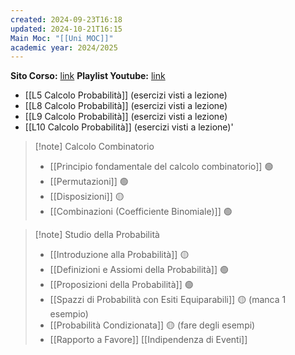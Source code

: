 ```yaml
---
created: 2024-09-23T16:18
updated: 2024-10-21T16:15
Main Moc: "[[Uni MOC]]"
academic year: 2024/2025
---
```

**Sito Corso:** [link](https://drive.google.com/drive/folders/1ger_KNOx4Uk9rszz_T9U1EYD20dfiVc6)
**Playlist Youtube:** [link](https://www.youtube.com/watch?v=Q8un3ma7UVw&list=PL056CC710F7E17321&index=2)

- [[L5 Calcolo Probabilità]] (esercizi visti a lezione)
- [[L8 Calcolo Probabilità]] (esercizi visti a lezione)
- [[L9 Calcolo Probabilità]] (esercizi visti a lezione)
- [[L10 Calcolo Probabilità]] (esercizi visti a lezione)'

>[!note] Calcolo Combinatorio
>- [[Principio fondamentale del calcolo combinatorio]] 🟢
>- [[Permutazioni]] 🟢
>- [[Disposizioni]] 🟡
>- [[Combinazioni (Coefficiente Binomiale)]] 🟢

>[!note] Studio della Probabilità
>- [[Introduzione alla Probabilità]] 🟡
>- [[Definizioni e Assiomi della Probabilità]] 🟢
>- [[Proposizioni della Probabilità]] 🟢
>- [[Spazzi di Probabilità con Esiti Equiparabili]] 🟡 (manca 1 esempio)
>- [[Probabilità Condizionata]] 🟡 (fare degli esempi)
>- [[Rapporto a Favore]]
>  [[Indipendenza di Eventi]]

